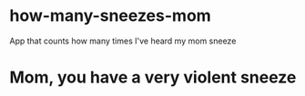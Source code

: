 # how-many-sneezes-mom
App that counts how many times I've heard my mom sneeze

# Mom, you have a very violent sneeze
